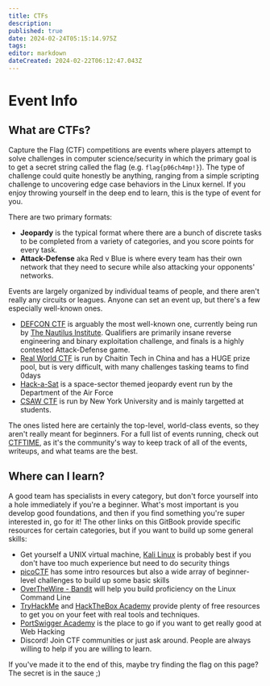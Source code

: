 ```yaml
---
title: CTFs
description: 
published: true
date: 2024-02-24T05:15:14.975Z
tags: 
editor: markdown
dateCreated: 2024-02-22T06:12:47.043Z
---
```


# Event Info

## What are CTFs?
Capture the Flag (CTF) competitions are events where players attempt to solve challenges in computer science/security in which the primary goal is to get a secret string called the flag (e.g. `flag{p06ch4mp!}`). The type of challenge could quite honestly be anything, ranging from a simple scripting challenge to uncovering edge case behaviors in the Linux kernel. If you enjoy throwing yourself in the deep end to learn, this is the type of event for you.

<!-- flag{y0u_h4v3_17_1n_y0u!} -->

There are two primary formats:
- **Jeopardy** is the typical format where there are a bunch of discrete tasks to be completed from a variety of categories, and you score points for every task.
- **Attack-Defense** aka Red v Blue is where every team has their own network that they need to secure while also attacking your opponents' networks.

Events are largely organized by individual teams of people, and there aren't really any circuits or leagues. Anyone can set an event up, but there's a few especially well-known ones.

- [DEFCON CTF](https://defcon.org/html/links/dc-ctf.html) is arguably the most well-known one, currently being run by [The Nautilus Institute](https://nautilus.institute/). Qualifiers are primarily insane reverse engineering and binary exploitation challenge, and finals is a highly contested Attack-Defense game.
- [Real World CTF](https://realworldctf.com/) is run by Chaitin Tech in China and has a HUGE prize pool, but is very difficult, with many challenges tasking teams to find 0days
- [Hack-a-Sat](https://hackasat.com/) is a space-sector themed jeopardy event run by the Department of the Air Force
- [CSAW CTF](https://ctftime.org/event/1827) is run by New York University and is mainly targetted at students.

The ones listed here are certainly the top-level, world-class events, so they aren't really meant for beginners. For a full list of events running, check out [CTFTIME](https://ctftime.org), as it's the community's way to keep track of all of the events, writeups, and what teams are the best.

## Where can I learn?
A good team has specialists in every category, but don't force yourself into a hole immediately if you're a beginner. What's most important is you develop good foundations, and then if you find something you're super interested in, go for it! The other links on this GitBook provide specific resources for certain categories, but if you want to build up some general skills:

- Get yourself a UNIX virtual machine, [Kali Linux](https://www.kali.org/docs/virtualization/install-virtualbox-guest-vm/) is probably best if you don't have too much experience but need to do security things
- [picoCTF](https://picoctf.org/resources.html) has some intro resources but also a wide array of beginner-level challenges to build up some basic skills
- [OverTheWire - Bandit](https://overthewire.org/wargames/bandit/) will help you build proficiency on the Linux Command Line
- [TryHackMe](https://tryhackme.com/) and [HackTheBox Academy](https://academy.hackthebox.com/) provide plenty of free resources to get you on your feet with real tools and techniques.
- [PortSwigger Academy](https://portswigger.net/web-security) is the place to go if you want to get really good at Web Hacking
- Discord! Join CTF communities or just ask around. People are always willing to help if you are willing to learn.

If you've made it to the end of this, maybe try finding the flag on this page? The secret is in the sauce ;)
